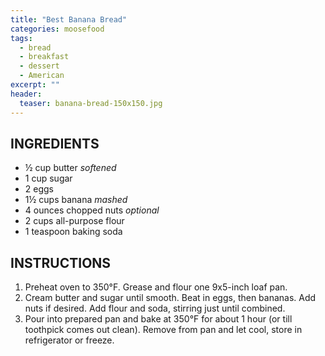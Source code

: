 ```yaml
---
title: "Best Banana Bread"
categories: moosefood
tags: 
  - bread
  - breakfast
  - dessert
  - American
excerpt: ""
header:
  teaser: banana-bread-150x150.jpg
---
```


## INGREDIENTS
* ½ cup butter *softened*
* 1 cup sugar
* 2 eggs
* 1½ cups banana *mashed*
* 4 ounces chopped nuts *optional*
* 2 cups all-purpose flour
* 1 teaspoon baking soda

## INSTRUCTIONS
1. Preheat oven to 350°F. Grease and flour one 9x5-inch loaf pan.
2. Cream butter and sugar until smooth. Beat in eggs, then bananas. Add nuts if desired. Add flour and soda, stirring just until combined.
3. Pour into prepared pan and bake at 350°F for about 1 hour (or till toothpick comes out clean). Remove from pan and let cool, store in refrigerator or freeze.
